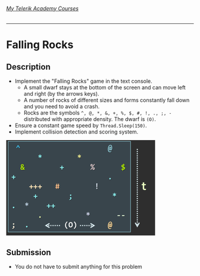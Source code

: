 ###### [My Telerik Academy Courses](https://github.com/nikolovdeyan/TelerikAcademy) 
-------------------------------------

Falling Rocks
===================

## Description
- Implement the "Falling Rocks" game in the text console.
	- A small dwarf stays at the bottom of the screen and can move left and right (by the arrows keys).	
	- A number of rocks of different sizes and forms constantly fall down and you need to avoid a crash.	
	- Rocks are the symbols `^, @, *, &, +, %, $, #, !, ., ;, -` distributed with appropriate density. The dwarf is `(O)`.
- Ensure a constant game speed by `Thread.Sleep(150)`.
- Implement collision detection and scoring system.

![console-falling-rocks](./resources/falling-rocks.png)

## Submission
- You do not have to submit anything for this problem

